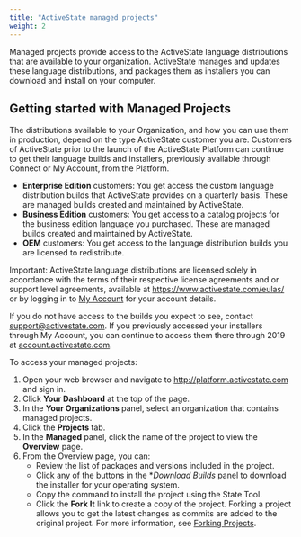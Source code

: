 ```yaml
---
title: "ActiveState managed projects"
weight: 2
---
```


Managed projects provide access to the ActiveState language distributions that are available to your organization. ActiveState manages and updates these language distributions, and packages them as installers you can download and install on your computer.<!--more-->

## Getting started with Managed Projects

The distributions available to your Organization, and how you can use them in production, depend on the type ActiveState customer you are. Customers of ActiveState prior to the launch of the ActiveState Platform can continue to get their language builds and installers, previously available through Connect or My Account, from the Platform. 

- **Enterprise Edition** customers: You get access the custom language distribution builds that ActiveState provides on a quarterly basis. These are managed builds created and maintained by ActiveState. 
- **Business Edition** customers: You get access to a catalog projects for the business edition language you purchased. These are managed builds created and maintained by ActiveState.
- **OEM** customers: You get access to the language distribution builds you are licensed to redistribute.

Important: ActiveState language distributions are licensed solely in accordance with the terms of their respective license agreements and or 
support level agreements, available at <a href="https://www.activestate.com/eulas/" target="\_blank">https://www.activestate.com/eulas/</a> or by logging in to <a href="https://account.activestate.com">My Account</a> for your account details.

If you do not have access to the builds you expect to see, contact <a href="mailto:support@activestate.com">support@activestate.com</a>. If you previously accessed your installers through My Account, you can continue to access them there through 2019 at <a href="https://account.activestate.com">account.activestate.com</a>.

To access your managed projects:

1. Open your web browser and navigate to <a href ="https://platform.activestate.com" target="\_blank">http://platform.activestate.com</a> and sign in.
2. Click **Your Dashboard** at the top of the page.
3. In the **Your Organizations** panel, select an organization that contains managed projects.
4. Click the **Projects** tab.
5. In the **Managed** panel, click the name of the project to view the **Overview** page.
6. From the Overview page, you can:
   * Review the list of packages and versions included in the project.
   * Click any of the buttons in the **Download Builds* panel to download the installer for your operating system.
   * Copy the command to install the project using the State Tool.
   * Click the **Fork It** link to create a copy of the project. Forking a project allows you to get the latest changes as commits are added to the original project. For more information, see [Forking Projects](/projects/forking/).